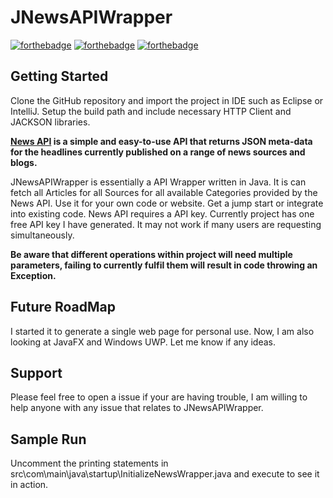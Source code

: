 # JNewsAPIWrapper 
[![forthebadge](http://forthebadge.com/images/badges/check-it-out.svg)](http://forthebadge.com)
[![forthebadge](http://forthebadge.com/images/badges/built-with-love.svg)](http://forthebadge.com)
[![forthebadge](http://forthebadge.com/images/badges/kinda-sfw.svg)](http://forthebadge.com)

## Getting Started

Clone the GitHub repository and import the project in IDE such as Eclipse or IntelliJ. Setup the build path and include necessary HTTP Client and JACKSON libraries.

**[News API](https://newsapi.org/) is a simple and easy-to-use API that returns JSON meta-data for the headlines currently published on a range of news sources and blogs.**

JNewsAPIWrapper is essentially a API Wrapper written in Java. It is can fetch all Articles for all Sources for all available Categories provided by the News API. Use it for your own code or website. Get a jump start or integrate into existing code. News API requires a API key. Currently project has one free API key I have generated. It may not work if many users are requesting simultaneously.

**Be aware that different operations within project will need multiple parameters, failing to currently fulfil them will result in code throwing an Exception.**

## Future RoadMap

I started it to generate a single web page for personal use. Now, I am also looking at JavaFX and Windows UWP. Let me know if any ideas.

## Support

Please feel free to open a issue if your are having trouble, I am willing to help anyone with any issue that relates to JNewsAPIWrapper.

## Sample Run

Uncomment the printing statements in src\com\main\java\startup\InitializeNewsWrapper.java and execute to see it in action.
